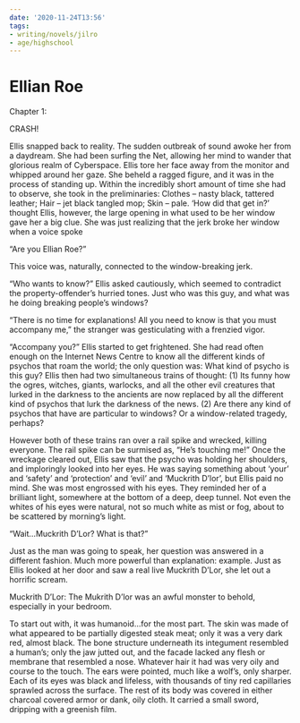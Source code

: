 ```yaml
---
date: '2020-11-24T13:56'
tags:
- writing/novels/jilro
- age/highschool
---
```


# Ellian Roe

Chapter 1:

CRASH!

Ellis snapped back to reality. The sudden outbreak of sound awoke her
from a daydream. She had been surfing the Net, allowing her mind to
wander that glorious realm of Cyberspace. Ellis tore her face away from
the monitor and whipped around her gaze. She beheld a ragged figure, and
it was in the process of standing up. Within the incredibly short amount
of time she had to observe, she took in the preliminaries: Clothes –
nasty black, tattered leather; Hair – jet black tangled mop; Skin –
pale. ‘How did that get in?’ thought Ellis, however, the large opening
in what used to be her window gave her a big clue. She was just
realizing that the jerk broke her window when a voice spoke

“Are you Ellian Roe?”

This voice was, naturally, connected to the window-breaking jerk.

“Who wants to know?” Ellis asked cautiously, which seemed to contradict
the property-offender’s hurried tones. Just who was this guy, and what
was he doing breaking people’s windows?

“There is no time for explanations! All you need to know is that you
must accompany me,” the stranger was gesticulating with a frenzied
vigor.

“Accompany you?” Ellis started to get frightened. She had read often
enough on the Internet News Centre to know all the different kinds of
psychos that roam the world; the only question was: What kind of psycho
is this guy? Ellis then had two simultaneous trains of thought: (1) Its
funny how the ogres, witches, giants, warlocks, and all the other evil
creatures that lurked in the darkness to the ancients are now replaced
by all the different kind of psychos that lurk the darkness of the news.
(2) Are there any kind of psychos that have are particular to windows?
Or a window-related tragedy, perhaps?

However both of these trains ran over a rail spike and wrecked, killing
everyone. The rail spike can be surmised as, “He’s touching me!” Once
the wreckage cleared out, Ellis saw that the psycho was holding her
shoulders, and imploringly looked into her eyes. He was saying something
about ‘your’ and ‘safety’ and ‘protection’ and ‘evil’ and ‘Muckrith
D’lor’, but Ellis paid no mind. She was most engrossed with his eyes.
They reminded her of a brilliant light, somewhere at the bottom of a
deep, deep tunnel. Not even the whites of his eyes were natural, not so
much white as mist or fog, about to be scattered by morning’s light.

“Wait…Muckrith D’Lor? What is that?”

Just as the man was going to speak, her question was answered in a
different fashion. Much more powerful than explanation: example. Just as
Ellis looked at her door and saw a real live Muckrith D’Lor, she let out
a horrific scream.

Muckrith D’Lor: The Mukrith D’lor was an awful monster to behold,
especially in your bedroom.

To start out with, it was humanoid…for the most part. The skin was made
of what appeared to be partially digested steak meat; only it was a very
dark red, almost black. The bone structure underneath its integument
resembled a human’s; only the jaw jutted out, and the facade lacked any
flesh or membrane that resembled a nose. Whatever hair it had was very
oily and course to the touch. The ears were pointed, much like a wolf’s,
only sharper. Each of its eyes was black and lifeless, with thousands of
tiny red capillaries sprawled across the surface. The rest of its body
was covered in either charcoal covered armor or dank, oily cloth. It
carried a small sword, dripping with a greenish film.
